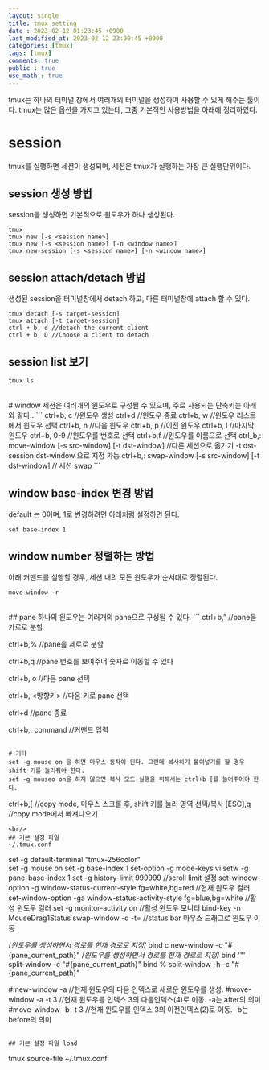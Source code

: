 ```yaml
---
layout: single
title: tmux setting
date : 2023-02-12 01:23:45 +0900
last_modified_at: 2023-02-12 23:00:45 +0900
categories: [tmux]
tags: [tmux]
comments: true
public : true
use_math : true
---
```


tmux는 하나의 터미널 창에서 여러개의 터미널을 생성하여 사용할 수 있게 해주는 툴이다. tmux는 많은 옵션을 가지고 있는데, 그중 기본적인 사용방법을 아래에 정리하였다.

# session
tmux를 실행하면 세션이 생성되며, 세션은 tmux가 실행하는 가장 큰 실행단위이다.

## session 생성 방법
session을 생성하면 기본적으로 윈도우가 하나 생성된다.
```
tmux
tmux new [-s <session name>]
tmux new [-s <session name>] [-n <window name>]
tmux new-session [-s <session name>] [-n <window name>]

```
## session attach/detach 방법
생성된 session을 터미널창에서 detach 하고, 다른 터미널창에 attach 할 수 있다. 
```
tmux detach [-s target-session]
tmux attach [-t target-session]
ctrl + b, d //detach the current client
ctrl + b, D //Choose a client to detach
```

## session list 보기
```
tmux ls
```
<br/>
# window
세션은 여러개의 윈도우로 구성될 수 있으며, 주로 사용되는 단축키는 아래와 같다..
```
ctrl+b, c     //윈도우 생성
ctrl+d        //윈도우 종료
ctrl+b, w     //윈도우 리스트에서 윈도우 선택
ctrl+b, n     //다음 윈도우
ctrl+b, p     //이전 윈도우
ctrl+b, l     //마지막 윈도우
ctrl+b, 0-9   //윈도우를 번호로 선택
ctrl+b,f      //윈도우를 이름으로 선택
ctrl_b,: move-window [-s src-window] [-t  dst-window]  //다른 세션으로 옮기기 -t dst-session:dst-window 으로 지정 가능
ctrl+b,: swap-window [-s src-window] [-t dst-window]   // 세션 swap
```

## window base-index 변경 방법
default 는 0이며, 1로 변경하려면 아래처럼 설정하면 된다.
```
set base-index 1
```

## window number 정렬하는 방법
아래 커맨드를 실행할 경우, 세션 내의 모든 윈도우가 순서대로 정렬된다.
```
move-window -r
```
<br/>
## pane
하나의 윈도우는 여러개의 pane으로 구성될 수 있다.
```
ctrl+b,”       //pane을 가로로 분할

ctrl+b,%       //pane을 세로로 분할

ctrl+b,q       //pane 번호를 보여주어  숫자로 이동할 수 있다

ctrl+b, o      //다음 pane 선택

ctrl+b, <방향키>  //다음 키로 pane 선택

ctrl+d          //pane 종료

ctrl+b,: command  //커맨드 입력
```

# 기타
set -g mouse on 을 하면 마우스 동작이 된다. 그런데 복사하기 붙여넣기를 할 경우 shift 키를 눌러줘야 한다.  
set -g mouseo on을 하지 않으면 복사 모드 실행을 위해서는 ctrl+b [를 눌어주어야 한다.
```
ctrl+b,[        //copy mode, 마우스 스크롤 후, shift 키를 눌러 영역 선택/복사
[ESC],q         //copy mode에서 빠져나오기
```
<br/>
## 기본 설정 파일
~/.tmux.conf
```
set -g default-terminal "tmux-256color"        
set -g mouse on
set -g base-index 1
set-option -g mode-keys vi
setw -g pane-base-index 1
set -g history-limit 999999                                            //scroll limit 설정
set-window-option -g window-status-current-style fg=white,bg=red       //현재 윈도우 컬러
set-window-option -ga window-status-activity-style fg=blue,bg=white    //활성 윈도우 컬러
set -g monitor-activity on                                             //활성 윈도우 모니터
bind-key -n MouseDrag1Status swap-window -d -t=                        //status bar 마우스 드래그로 윈도우 이동

/*윈도우를 생성하면서 경로를 현재 경로로 지정*/
bind c new-window -c "#{pane_current_path}"                    /*윈도우를 생성하면서 경로를 현재 경로로 지정*/
bind '"' split-window -c "#{pane_current_path}"
bind % split-window -h -c "#{pane_current_path}"

#:new-window -a                  //현재 윈도우의 다음 인덱스로 새로운 윈도우를 생성.
#move-window -a -t 3             //현재 윈도우를 인덱스 3의 다음인덱스(4)로 이동. -a는 after의 의미
#move-window -b -t 3             //현재 윈도우를 인덱스 3의 이전인덱스(2)로 이동. -b는 before의 의미

```

## 기본 설정 파일 load
```
tmux source-file ~/.tmux.conf
```
